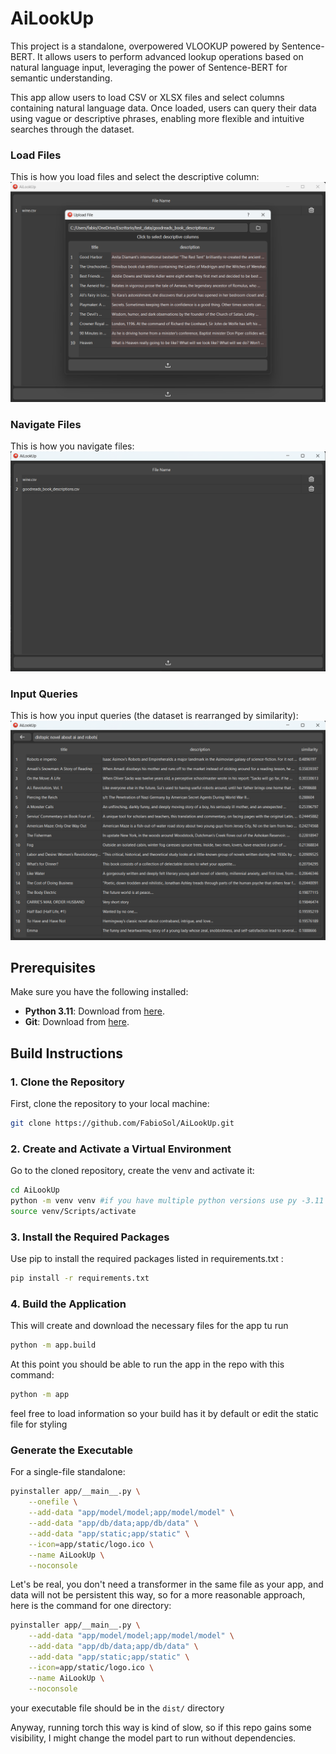 # AiLookUp

This project is a standalone, overpowered VLOOKUP powered by Sentence-BERT. It allows users to perform advanced lookup operations based on natural language input, leveraging the power of Sentence-BERT for semantic understanding.

This app allow users to load CSV or XLSX files and select columns containing natural language data. Once loaded, users can query their data using vague or descriptive phrases, enabling more flexible and intuitive searches through the dataset.


### Load Files
This is how you load files and select the descriptive column:
![Upload Interface](screenshots/upload_screenshot.png)

### Navigate Files
This is how you navigate files:
![Files Interface](screenshots/files_page_screenshot.png)

### Input Queries
This is how you input queries (the dataset is rearranged by similarity):
![Find Interface](screenshots/find_page_screenshot.png)


## Prerequisites

Make sure you have the following installed:

- **Python 3.11**: Download from [here](https://www.python.org/downloads/).
- **Git**: Download from [here](https://git-scm.com/downloads).

## Build Instructions

### 1. Clone the Repository

First, clone the repository to your local machine:

```bash
git clone https://github.com/FabioSol/AiLookUp.git
```

### 2. Create and Activate a Virtual Environment
Go to the cloned repository, create the venv and activate it:
```bash
cd AiLookUp
python -m venv venv #if you have multiple python versions use py -3.11 -m venv venv 
source venv/Scripts/activate
```

### 3. Install the Required Packages
Use pip to install the required packages listed in requirements.txt :
```bash
pip install -r requirements.txt
```

### 4. Build the Application
This will create and download the necessary files for the app tu run
```bash
python -m app.build
```
At this point you should be able to run the app in the repo with this command:

```bash
python -m app
```
feel free to load information so your build has it by default or edit the static file for styling


### Generate the Executable

For a single-file standalone:

```bash
pyinstaller app/__main__.py \
    --onefile \
    --add-data "app/model/model;app/model/model" \
    --add-data "app/db/data;app/db/data" \
    --add-data "app/static;app/static" \
    --icon=app/static/logo.ico \
    --name AiLookUp \
    --noconsole
```

Let's be real, you don't need a transformer in the same file as your app, and data will not be persistent this way, so
for a more reasonable approach, here is the command for one directory:

```bash
pyinstaller app/__main__.py \
    --add-data "app/model/model;app/model/model" \
    --add-data "app/db/data;app/db/data" \
    --add-data "app/static;app/static" \
    --icon=app/static/logo.ico \
    --name AiLookUp \
    --noconsole
```

your executable file should be in the `dist/` directory


Anyway, running torch this way is kind of slow, so if this repo gains some visibility, I might change the model part to run without dependencies.

